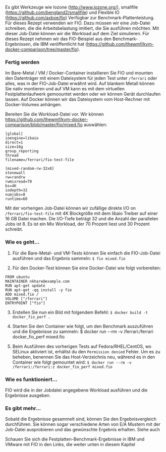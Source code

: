 Es gibt Werkzeuge wie Iozone (http://www.iozone.org/), smallfile (https://github.com/bengland2/smallfile) und Flexible IO (https://github.com/axboe/fio) Verfügbar zur Benchmark-Plattenleistung. Für dieses Rezept verwenden wir FIO. Dazu müssen wir eine Job-Datei schreiben, die die Arbeitsbelastung imitiert, die Sie ausführen möchten. Mit dieser Job-Datei können wir die Workload auf dem Ziel simulieren. Für dieses Rezept nehmen wir das FIO-Beispiel aus den Benchmark-Ergebnissen, die IBM veröffentlicht hat (https://github.com/thewmf/kvm-docker-comparison/tree/master/fio).

### Fertig werden

Im Bare-Metal / VM / Docker-Container installieren Sie FIO und mounten den Datenträger mit einem Dateisystem für jeden Test unter `/ferrari` oder alles, was in der FIO-Job-Datei erwähnt wird. Auf blankem Metall können Sie nativ montieren und auf VM kann es mit dem virtuellen Festplattenlaufwerk gemoountet werden oder wir können Gerät durchlaufen lassen. Auf Docker können wir das Dateisystem vom Host-Rechner mit Docker-Volumes anhängen.

Bereiten Sie die Workload-Datei vor. Wir können https://github.com/thewmf/kvm-docker-comparison/blob/master/fio/mixed.fio auswählen:
```
[global]
ioengine=libaio
direct=1
size=16g
group_reporting
thread
filename=/ferrari/fio-test-file

[mixed-random-rw-32x8]
stonewall
rw=randrw
rwmixread=70
bs=4K
iodepth=32
numjobs=8
runtime=60
```

Mit der vorherigen Job-Datei können wir zufällige direkte I/O on `/ferrari/fio-test-file` mit 4K Blockgröße mit dem libaio Treiber auf einer 16 GB Datei machen. Die I/O-Tiefe beträgt 32 und die Anzahl der parallelen Jobs ist 8. Es ist ein Mix Workload, der 70 Prozent liest und 30 Prozent schreibt.

### Wie es geht…

1. Für die Bare-Metal- und VM-Tests können Sie einfach die FIO-Job-Datei ausführen und das Ergebnis sammeln:
`$ fio mixed.fio`

2. Für den Docker-Test können Sie eine Docker-Datei wie folgt vorbereiten:
```
FROM ubuntu
MAINTAINER nkhare@example.com
RUN apt-get update
RUN apt-get -qq install -y fio
ADD mixed.fio /
VOLUME ["/ferrari"]
ENTRYPOINT ["fio"]
```

3. Erstellen Sie nun ein Bild mit folgendem Befehl:
`$ docker build -t docker_fio_perf .`

4. Starten Sie den Container wie folgt, um den Benchmark auszuführen und die Ergebnisse zu sammeln:
$ docker run --rm -v /ferrari:/ferrari docker_fio_perf mixed.fio

5. Beim Ausführen des vorherigen Tests auf Fedora/RHEL/CentOS, wo SELinux aktiviert ist, erhältst du den `Permission denied` Fehler. Um es zu beheben, benennen Sie das Host-Verzeichnis neu, während es in den Container wie folgt gemountet wird:
`$ docker run --rm -v /ferrari:/ferrari:z docker_fio_perf mixed.fio`

### Wie es funktioniert…

FIO wird die in der Jobdatei angegebene Workload ausführen und die Ergebnisse ausgeben.

### Es gibt mehr…

Sobald die Ergebnisse gesammelt sind, können Sie den Ergebnisvergleich durchführen. Sie können sogar verschiedene Arten von E/A Mustern mit der Job-Datei ausprobieren und das gewünschte Ergebnis erhalten.
Siehe auch

Schauen Sie sich die Festplatten-Benchmark-Ergebnisse in IBM und VMware mit FIO in den Links, die weiter unten in diesem Kapitel